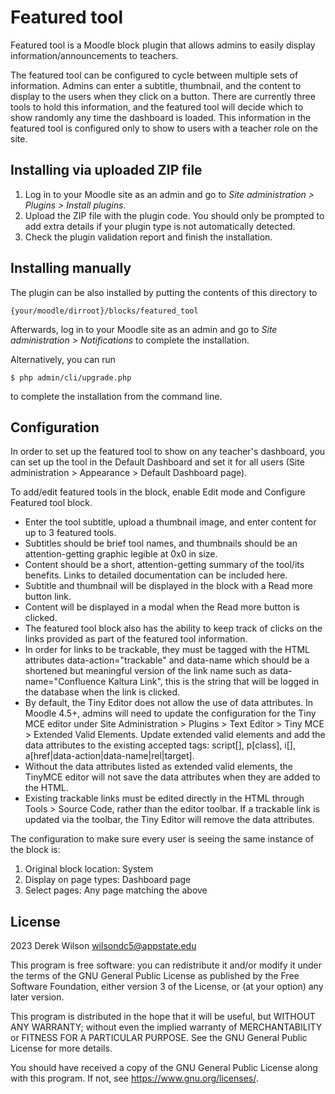# Featured tool #

Featured tool is a Moodle block plugin that allows admins to easily display information/announcements to teachers.

The featured tool can be configured to cycle between multiple sets of information. Admins can enter a subtitle, thumbnail, and the content to display to the users when they click on a button. There are currently three tools to hold this information, and the featured tool will decide which to show randomly any time the dashboard is loaded. This information in the featured tool is configured only to show to users with a teacher role on the site.

## Installing via uploaded ZIP file ##

1. Log in to your Moodle site as an admin and go to _Site administration >
   Plugins > Install plugins_.
2. Upload the ZIP file with the plugin code. You should only be prompted to add
   extra details if your plugin type is not automatically detected.
3. Check the plugin validation report and finish the installation.

## Installing manually ##

The plugin can be also installed by putting the contents of this directory to

    {your/moodle/dirroot}/blocks/featured_tool

Afterwards, log in to your Moodle site as an admin and go to _Site administration >
Notifications_ to complete the installation.

Alternatively, you can run

    $ php admin/cli/upgrade.php

to complete the installation from the command line.

## Configuration ##

In order to set up the featured tool to show on any teacher's dashboard, you can set up the tool in the Default Dashboard and set it for all users (Site administration > Appearance > Default Dashboard page).

To add/edit featured tools in the block, enable Edit mode and Configure Featured tool block.

* Enter the tool subtitle, upload a thumbnail image, and enter content for up to 3 featured tools.
* Subtitles should be brief tool names, and thumbnails should be an attention-getting graphic legible at 0x0 in size.
* Content should be a short, attention-getting summary of the tool/its benefits. Links to detailed documentation can be included here.
* Subtitle and thumbnail will be displayed in the block with a Read more button link.
* Content will be displayed in a modal when the Read more button is clicked.
* The featured tool block also has the ability to keep track of clicks on the links provided as part of the featured tool information. 
* In order for links to be trackable, they must be tagged with the HTML attributes data-action="trackable" and data-name which should be a shortened but meaningful version of the link name such as data-name="Confluence Kaltura Link", this is the string that will be logged in the database when the link is clicked.
* By default, the Tiny Editor does not allow the use of data attributes. In Moodle 4.5+, admins will need to update the configuration for the Tiny MCE editor under Site Administration > Plugins > Text Editor > Tiny MCE > Extended Valid Elements. Update extended valid elements and add the data attributes to the existing accepted tags: script[], p[class], i[], a[href|data-action|data-name|rel|target].
* Without the data attributes listed as extended valid elements, the TinyMCE editor will not save the data attributes when they are added to the HTML.
* Existing trackable links must be edited directly in the HTML through Tools > Source Code, rather than the editor toolbar. If a trackable link is updated via the toolbar, the Tiny Editor will remove the data attributes.

The configuration to make sure every user is seeing the same instance of the block is:

1. Original block location: System
2. Display on page types: Dashboard page
3. Select pages: Any page matching the above


## License ##

2023 Derek Wilson <wilsondc5@appstate.edu>

This program is free software: you can redistribute it and/or modify it under
the terms of the GNU General Public License as published by the Free Software
Foundation, either version 3 of the License, or (at your option) any later
version.

This program is distributed in the hope that it will be useful, but WITHOUT ANY
WARRANTY; without even the implied warranty of MERCHANTABILITY or FITNESS FOR A
PARTICULAR PURPOSE.  See the GNU General Public License for more details.

You should have received a copy of the GNU General Public License along with
this program.  If not, see <https://www.gnu.org/licenses/>.
